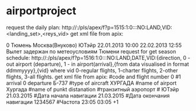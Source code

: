 # airportproject
request the daily plan:
http://<server >:<port>/pls/apex/f?p=1515:1:0:::NO:LAND,VID:<landing_set>,<reys_vid>
get xml file from apix:
<?xml version="1.0" encoding="UTF-8"?>
<REPORT type="SPP">
	<FLY number="ЮТ2201">
		<AD>0</AD>
		<PORTDIST>Тюмень</PORTDIST>
		<PORTDIST2>Москва(Внуково)</PORTDIST2>
		<PORTDIST3/>
		<CARRNAME>ЮТэйр</CARRNAME>
		<DPLAN>22.01.2013</DPLAN>
		<TPLAN>10:00</TPLAN>
		<DEXP>22.02.2013</DEXP>
		<TEXP>12:55</TEXP>
		<DFACT/>
		<TFACT/>
		<STATUS>Вылет задержан по метеоусловиям Тюмени</STATUS>
	</FLY>
</REPORT>
request for get season schedule:
http://<server>:<port>/pls/apex/f?p=1516:1:0:::NO:LAND,DATE,VID:{direction, 0 - out airport (departure), 1 - in airport(arrival},{from data visualised in format ddmmyyyy},{vid} where vid 0-regular flights, 1-charter flights, 2-other flights, 3-all flights.
get xml file from apix:
<?xml version="1.0" encoding="UTF-8"?>
<FLY number="N4-8817"> #code and flight number
    <AD>0</AD> #1 arrival 0 departure
    <AIRCRAFT>Б-737</AIRCRAFT> #type of aircraft
    <PORTDIST>ХУРГАДА</PORTDIST> #name of airport
    <PUNKTDIST>Хургада</PUNKTDIST> #name of punkt distanation
    <PORTTRANS></PORTTRANS> #транзитный аэропорт
    <PUNKTTRANS></PUNKTTRANS> #
    <CARRNAME>ЮТэйр</CARRNAME> 
    <DS>21.03.2015</DS> #Дата начала навигации
    <DE>21.03.2015</DE> #Дата окончания навигации
    <WEEK>1234567</WEEK> #Частота
    <TW>23:05</TW>
    <TP>03:05</TP>
</FLY>
<SUT>+1</SUT>
</REPORT>
